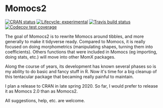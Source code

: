 
# Momocs2

<!-- badges: start -->
[![CRAN status](https://www.r-pkg.org/badges/version/Momocs2)](https://CRAN.R-project.org/package=Momocs2)
[![Lifecycle: experimental](https://img.shields.io/badge/lifecycle-experimental-orange.svg)](https://www.tidyverse.org/lifecycle/#experimental)
[![Travis build status](https://travis-ci.org/MomX/Momocs2.svg?branch=master)](https://travis-ci.org/MomX/Momocs2)
[![Codecov test coverage](https://codecov.io/gh/MomX/Momocs2/branch/master/graph/badge.svg)](https://codecov.io/gh/MomX/Momocs2?branch=master)
<!-- badges: end -->

The goal of Momocs2 is to rewrite Momocs around tibbles, and more generally to make it tidyverse ready. Compared to Momocs, it is really focused on doing morphometrics (manipulating shapes, turning them into coefficients). Others functions that were included in Momocs (eg importing, doing stats, etc.) will move into other MomX packages.

Along the course of years, its development has known several phases so is my ability to do basic and fancy stuff in R. Now it's time for a big cleanup of this tentacular package that becaming really painful to maintain.

I plan a release to CRAN in late spring 2020. So far, I would prefer to release it as Momocs 2.0 than as Momocs2.

All suggestions, help, etc. are welcome.
